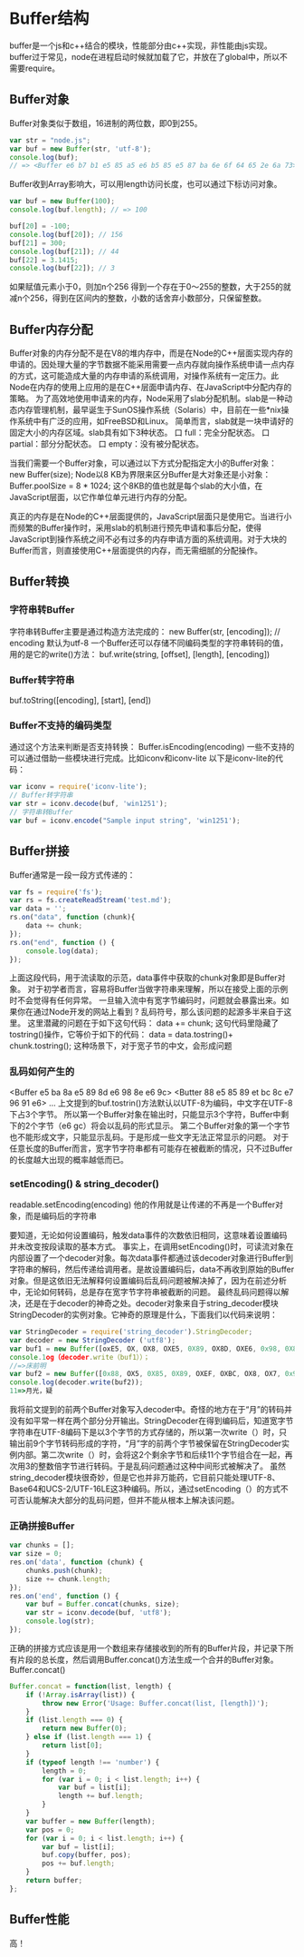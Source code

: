 # Buffer结构
buffer是一个js和c++结合的模块，性能部分由c++实现，非性能由js实现。
buffer过于常见，node在进程启动时候就加载了它，并放在了global中，所以不需要require。

## Buffer对象
Buffer对象类似于数组，16进制的两位数，即0到255。
```javascript
var str = "node.js"; 
var buf = new Buffer(str, 'utf-8'); 
console.log(buf);
// => <Buffer e6 b7 b1 e5 85 a5 e6 b5 85 e5 87 ba 6e 6f 64 65 2e 6a 73>
```
Buffer收到Array影响大，可以用length访问长度，也可以通过下标访问对象。
```javascript
var buf = new Buffer(100); 
console.log(buf.length); // => 100
```

```javascript
buf[20] = -100; 
console.log(buf[20]); // 156 
buf[21] = 300; 
console.log(buf[21]); // 44 
buf[22] = 3.1415; 
console.log(buf[22]); // 3
```
如果赋值元素小于0，则加n个256 得到一个存在于0～255的整数，大于255的就减n个256，得到在区间内的整数，小数的话舍弃小数部分，只保留整数。

## Buffer内存分配
Buffer对象的内存分配不是在V8的堆内存中，而是在Node的C++层面实现内存的申请的。因处理大量的字节数据不能采用需要一点内存就向操作系统申请一点内存的方式，这可能造成大量的内存申请的系统调用，对操作系统有一定压力。此Node在内存的使用上应用的是在C++层面申请内存、在JavaScript中分配内存的策略。
为了高效地使用申请来的内存，Node采用了slab分配机制。slab是一种动态内存管理机制，最早诞生于SunOS操作系统（Solaris）中，目前在一些*nix操作系统中有广泛的应用，如FreeBSD和Linux。
简单而言，slab就是一块申请好的固定大小的内存区域。slab具有如下3种状态。
口 full：完全分配状态。
口 partial：部分分配状态。
口 empty：没有被分配状态。

当我们需要一个Buffer对象，可以通过以下方式分配指定大小的Buffer对象：
new Buffer(size);
Node以8 KB为界限来区分Buffer是大对象还是小对象：
Buffer.poolSize = 8 * 1024;
这个8KB的值也就是每个slab的大小值，在JavaScript层面，以它作单位单元进行内存的分配。

真正的内存是在Node的C++层面提供的，JavaScript层面只是使用它。当进行小而频繁的Buffer操作时，采用slab的机制进行预先申请和事后分配，使得JavaScript到操作系统之间不必有过多的内存申请方面的系统调用。对于大块的Buffer而言，则直接使用C++层面提供的内存，而无需细腻的分配操作。

## Buffer转换
### 字符串转Buffer
字符串转Buffer主要是通过构造方法完成的：
new Buffer(str, [encoding]); // encoding 默认为utf-8
一个Buffer还可以存储不同编码类型的字符串转码的值，用的是它的write()方法：
buf.write(string, [offset], [length], [encoding])

### Buffer转字符串
buf.toString([encoding], [start], [end])

### Buffer不支持的编码类型
通过这个方法来判断是否支持转换：
Buffer.isEncoding(encoding) 
一些不支持的可以通过借助一些模块进行完成。比如iconv和iconv-lite
以下是iconv-lite的代码：
```javascript
var iconv = require('iconv-lite'); 
// Buffer转字符串
var str = iconv.decode(buf, 'win1251');
// 字符串转Buffer
var buf = iconv.encode("Sample input string", 'win1251');
```
## Buffer拼接
Buffer通常是一段一段方式传递的：
```javascript
var fs = require('fs'); 
var rs = fs.createReadStream('test.md'); 
var data = ''; 
rs.on("data", function (chunk){ 
    data += chunk; 
}); 
rs.on("end", function () { 
    console.log(data); 
});
```
上面这段代码，用于流读取的示范，data事件中获取的chunk对象即是Buffer对象。
对于初学者而言，容易将Buffer当做字符串来理解，所以在接受上面的示例时不会觉得有任何异常。
一旦输入流中有宽字节编码时，问题就会暴露出来。如果你在通过Node开发的网站上看到 ? 乱码符号，那么该问题的起源多半来自于这里。
这里潜藏的问题在于如下这句代码：
    data += chunk;
这句代码里隐藏了tostring()操作，它等价于如下的代码：
    data = data.tostring()+ chunk.tostring();
这种场景下，对于宽子节的中文，会形成问题

### 乱码如何产生的
<Buffer e5 ba 8a e5 89 8d e6 98 8e e6 9c>
<Butter 88 e5 85 89 et bc 8c e7 96 91 e6>
...
上文提到的buf.tostrin()方法默认以UTF-8为编码，中文字在UTF-8下占3个字节。
所以第一个Buffer对象在输出时，只能显示3个字符，Buffer中剩下的2个字节（e6 gc）将会以乱码的形式显示。
第二个Buffer对象的第一个字节也不能形成文字，只能显示乱码。于是形成一些文字无法正常显示的问题。
对于任意长度的Buffer而言，宽字节字符串都有可能存在被截断的情况，只不过Buffer的长度越大出现的概率越低而已。

### setEncoding() & string_decoder()
readable.setEncoding(encoding)
他的作用就是让传递的不再是一个Buffer对象，而是编码后的字符串

要知道，无论如何设置编码，触发data事件的次数依旧相同，这意味着设置编码并未改变按段读取的基本方式。
事实上，在调用setEncoding()时，可读流对象在内部设置了一个decoder对象。每次data事件都通过该decoder对象进行Buffer到字符串的解码，然后传递给调用者。是故设置编码后，data不再收到原始的Buffer对象。但是这依旧无法解释何设置编码后乱码问题被解决掉了，因为在前述分析中，无论如何转码，总是存在宽字节字符串被截断的问题。
最终乱码问题得以解决，还是在于decoder的神奇之处。decoder对象来自于string_decoder模块StringDecoder的实例对象。它神奇的原理是什么，下面我们以代码来说明：
```javascript
var StringDecoder = require('string_decoder').StringDecoder;
var decoder = new StringDecoder ('utf8');
var buf1 = new Buffer([oxE5, OX, OX8, OXE5, 0X89, OX8D, OXE6, 0x98, 0X8E, 0хЕ6, 0x90]);
console.1og（decoder.write（buf1））；
//=>床前明
var buf2 = new Buffer([0x88, OX5, 0X85, 0X89, OXEF, ОХВС, OX8, OX7, 0x96, 0x91, 0x61);
console.log(decoder.write(buf2));
11=>月光，疑
```
我将前文提到的前两个Buffer对象写入decoder中。奇怪的地方在于“月”的转码并没有如平常一样在两个部分分开输出。StringDecoder在得到编码后，知道宽字节字符串在UTF-8编码下是以3个字节的方式存储的，所以第一次write（）时，只输出前9个字节转码形成的字符，“月”字的前两个字节被保留在StringDecoder实例内部。第二次write（）时，会将这2个剩余字节和后续11个字节组合在一起，再次用3的整数倍字节进行转码。于是乱码问题通过这种中间形式被解决了。
虽然string_decoder模块很奇妙，但是它也并非万能药，它目前只能处理UTF-8、Base64和UCS-2/UTF-16LE这3种编码。所以，通过setEncoding（）的方式不可否认能解决大部分的乱码问题，但并不能从根本上解决该问题。

### 正确拼接Buffer
```javascript
var chunks = []; 
var size = 0; 
res.on('data', function (chunk) { 
    chunks.push(chunk); 
    size += chunk.length; 
}); 
res.on('end', function () {
    var buf = Buffer.concat(chunks, size); 
    var str = iconv.decode(buf, 'utf8'); 
    console.log(str); 
});
```
正确的拼接方式应该是用一个数组来存储接收到的所有的Buffer片段，并记录下所有片段的总长度，然后调用Buffer.concat()方法生成一个合并的Buffer对象。
Buffer.concat()
```javascript
Buffer.concat = function(list, length) { 
    if (!Array.isArray(list)) { 
        throw new Error('Usage: Buffer.concat(list, [length])'); 
    } 
    if (list.length === 0) { 
        return new Buffer(0); 
    } else if (list.length === 1) { 
        return list[0]; 
    } 
    if (typeof length !== 'number') { 
        length = 0; 
        for (var i = 0; i < list.length; i++) { 
            var buf = list[i]; 
            length += buf.length; 
        } 
    } 
    var buffer = new Buffer(length); 
    var pos = 0; 
    for (var i = 0; i < list.length; i++) { 
        var buf = list[i]; 
        buf.copy(buffer, pos); 
        pos += buf.length; 
    } 
    return buffer; 
};
```

## Buffer性能
高！